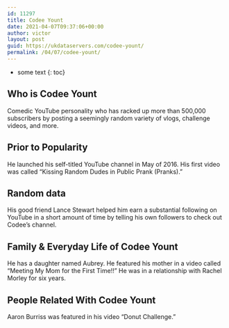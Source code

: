```yaml
---
id: 11297
title: Codee Yount
date: 2021-04-07T09:37:06+00:00
author: victor
layout: post
guid: https://ukdataservers.com/codee-yount/
permalink: /04/07/codee-yount/
---
```


* some text
{: toc}


## Who is Codee Yount



Comedic YouTube personality who has racked up more than 500,000 subscribers by posting a seemingly random variety of vlogs, challenge videos, and more.

                
                
                
## Prior to Popularity



He launched his self-titled YouTube channel in May of 2016. His first video was called &#8220;Kissing Random Dudes in Public Prank (Pranks).&#8221;

                
                
                
## Random data



His good friend Lance Stewart helped him earn a substantial following on YouTube in a short amount of time by telling his own followers to check out Codee&#8217;s channel.

                
                
                
## Family & Everyday Life of Codee Yount



He has a daughter named Aubrey. He featured his mother in a video called &#8220;Meeting My Mom for the First Time!!&#8221; He was in a relationship with Rachel Morley for six years.

                
                
                
## People Related With Codee Yount



Aaron Burriss was featured in his video &#8220;Donut Challenge.&#8221;

                
              
            
          
          
          